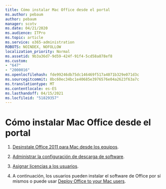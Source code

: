 ```yaml
---
title: Cómo instalar Mac Office desde el portal
ms.author: pebaum
author: pebaum
manager: scotv
ms.date: 04/21/2020
ms.audience: ITPro
ms.topic: article
ms.service: o365-administration
ROBOTS: NOINDEX, NOFOLLOW
localization_priority: Normal
ms.assetid: 9b3a36d7-9d59-424f-91f4-5cd58a878ef8
ms.custom:
- "647"
- "2000016"
ms.openlocfilehash: fde99246db75dc146469f517a4071b329e071d3c
ms.sourcegitcommit: 8bc60ec34bc1e40685e3976576e04a2623f63a7c
ms.translationtype: MT
ms.contentlocale: es-ES
ms.lasthandoff: 04/15/2021
ms.locfileid: "51829357"
---
```

# <a name="how-to-install-mac-office-from-the-portal"></a>Cómo instalar Mac Office desde el portal

1. [Desinstale Office 2011 para Mac desde los equipos](https://support.office.com/article/4bfcd230-0ea1-4656-bf30-dbfa44d358fa?wt.mc_id=Alchemy_ClientDIA).

2. [Administrar la configuración de descarga de software](https://docs.microsoft.com/DeployOffice/manage-software-download-settings-office-365).

3. [Asignar licencias a los usuarios](https://docs.microsoft.com/microsoft-365/admin/manage/assign-licenses-to-users).

4. A continuación, los usuarios pueden instalar el software de Office por sí mismos o puede usar [Deploy Office to your Mac users](https://docs.microsoft.com/DeployOffice/mac/deployment-guide-for-office-for-mac).